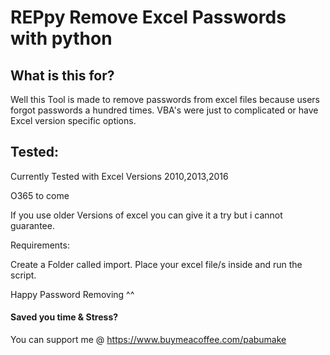 # REPpy Remove Excel Passwords with python

## What is this for?

Well this Tool is made to remove passwords from excel files because users forgot passwords a hundred times.
VBA's were just to complicated or have Excel version specific options.

## Tested:

Currently Tested with Excel Versions 2010,2013,2016

O365 to come

If you use older Versions of excel you can give it a try but i cannot guarantee.

Requirements:

Create a Folder called import. Place your excel file/s inside and run the script.


Happy Password Removing ^^


#### Saved you time & Stress? 

You can support me @ https://www.buymeacoffee.com/pabumake